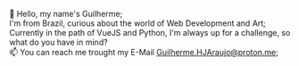 👋 Hello, my name's Guilherme;  
I'm from Brazil, curious about the world of Web Development and Art;  
Currently in the path of VueJS and Python, I'm always up for a challenge, so what do you have in mind?  
📫 You can reach me trought my E-Mail Guilherme.HJAraujo@proton.me;  

<!---
Guilherme-HJA/Guilherme-HJA is a ✨ special ✨ repository because its `README.md` (this file) appears on your GitHub profile.
You can click the Preview link to take a look at your changes.
--->
